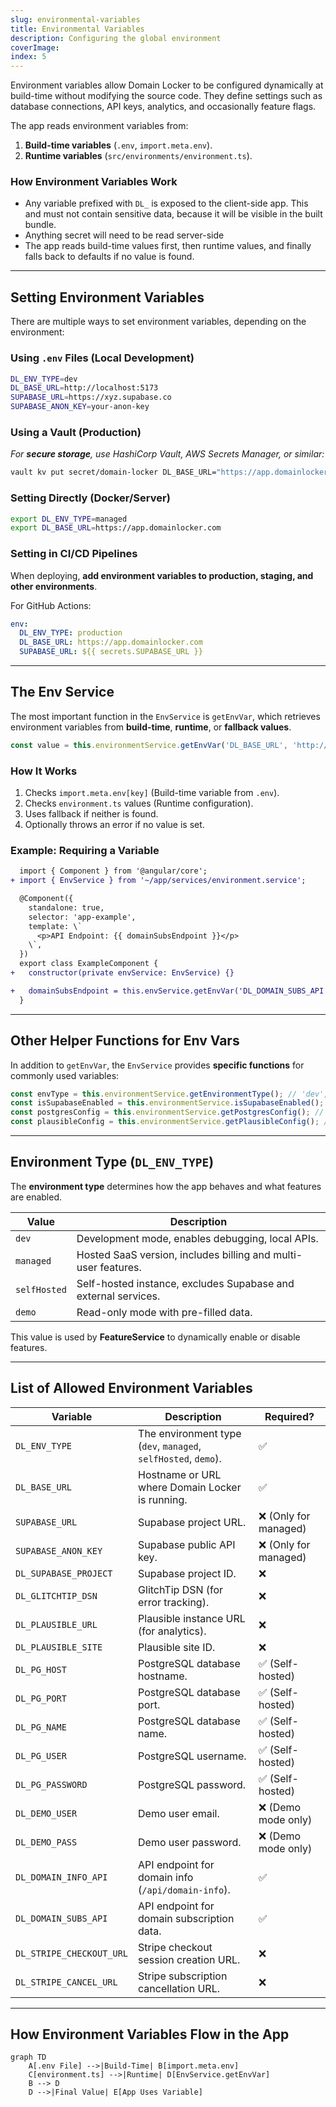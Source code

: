 ```yaml
---
slug: environmental-variables
title: Environmental Variables
description: Configuring the global environment
coverImage: 
index: 5
---
```


Environment variables allow Domain Locker to be configured dynamically at build-time without modifying the source code. They define settings such as database connections, API keys, analytics, and occasionally feature flags.

The app reads environment variables from:
1. **Build-time variables** (`.env`, `import.meta.env`).
2. **Runtime variables** (`src/environments/environment.ts`).

### How Environment Variables Work

- Any variable prefixed with `DL_` is exposed to the client-side app. This and must not contain sensitive data, because it will be visible in the built bundle.
- Anything secret will need to be read server-side
- The app reads build-time values first, then runtime values, and finally falls back to defaults if no value is found.

---

## Setting Environment Variables

There are multiple ways to set environment variables, depending on the environment:

### Using `.env` Files (Local Development)

```bash
DL_ENV_TYPE=dev
DL_BASE_URL=http://localhost:5173
SUPABASE_URL=https://xyz.supabase.co
SUPABASE_ANON_KEY=your-anon-key
```

### Using a Vault (Production)
_For **secure storage**, use HashiCorp Vault, AWS Secrets Manager, or similar:_

```bash
vault kv put secret/domain-locker DL_BASE_URL="https://app.domainlocker.com"
```

### Setting Directly (Docker/Server)
```bash
export DL_ENV_TYPE=managed
export DL_BASE_URL=https://app.domainlocker.com
```

### Setting in CI/CD Pipelines
When deploying, **add environment variables to production, staging, and other environments**.

For GitHub Actions:
```yaml
env:
  DL_ENV_TYPE: production
  DL_BASE_URL: https://app.domainlocker.com
  SUPABASE_URL: ${{ secrets.SUPABASE_URL }}
```

---

## The Env Service

The most important function in the `EnvService` is `getEnvVar`, which retrieves environment variables from **build-time**, **runtime**, or **fallback values**.

```typescript
const value = this.environmentService.getEnvVar('DL_BASE_URL', 'http://localhost:5173');
```

### How It Works
1. Checks `import.meta.env[key]` (Build-time variable from `.env`).
2. Checks `environment.ts` values (Runtime configuration).
3. Uses fallback if neither is found.
4. Optionally throws an error if no value is set.

### Example: Requiring a Variable

```diff
  import { Component } from '@angular/core';
+ import { EnvService } from '~/app/services/environment.service';

  @Component({
    standalone: true,
    selector: 'app-example',
    template: \`
      <p>API Endpoint: {{ domainSubsEndpoint }}</p>
    \`,
  })
  export class ExampleComponent {
+   constructor(private envService: EnvService) {}

+   domainSubsEndpoint = this.envService.getEnvVar('DL_DOMAIN_SUBS_API', 'https://fallback.example.com');
  }
```

---

## Other Helper Functions for Env Vars

In addition to `getEnvVar`, the `EnvService` provides **specific functions** for commonly used variables:

```typescript
const envType = this.environmentService.getEnvironmentType(); // 'dev', 'managed', etc.
const isSupabaseEnabled = this.environmentService.isSupabaseEnabled(); // true/false
const postgresConfig = this.environmentService.getPostgresConfig(); // { host, port, user, password }
const plausibleConfig = this.environmentService.getPlausibleConfig(); // { site, url, isConfigured }
```

---

## Environment Type (`DL_ENV_TYPE`)

The **environment type** determines how the app behaves and what features are enabled.

| Value | Description |
|--------|------------|
| `dev` | Development mode, enables debugging, local APIs. |
| `managed` | Hosted SaaS version, includes billing and multi-user features. |
| `selfHosted` | Self-hosted instance, excludes Supabase and external services. |
| `demo` | Read-only mode with pre-filled data. |

This value is used by **FeatureService** to dynamically enable or disable features.

---

## List of Allowed Environment Variables

| Variable | Description | Required? |
|----------|------------|-----------|
| `DL_ENV_TYPE` | The environment type (`dev`, `managed`, `selfHosted`, `demo`). | ✅ |
| `DL_BASE_URL` | Hostname or URL where Domain Locker is running. | ✅ |
| `SUPABASE_URL` | Supabase project URL. | ❌ (Only for managed) |
| `SUPABASE_ANON_KEY` | Supabase public API key. | ❌ (Only for managed) |
| `DL_SUPABASE_PROJECT` | Supabase project ID. | ❌ |
| `DL_GLITCHTIP_DSN` | GlitchTip DSN (for error tracking). | ❌ |
| `DL_PLAUSIBLE_URL` | Plausible instance URL (for analytics). | ❌ |
| `DL_PLAUSIBLE_SITE` | Plausible site ID. | ❌ |
| `DL_PG_HOST` | PostgreSQL database hostname. | ✅ (Self-hosted) |
| `DL_PG_PORT` | PostgreSQL database port. | ✅ (Self-hosted) |
| `DL_PG_NAME` | PostgreSQL database name. | ✅ (Self-hosted) |
| `DL_PG_USER` | PostgreSQL username. | ✅ (Self-hosted) |
| `DL_PG_PASSWORD` | PostgreSQL password. | ✅ (Self-hosted) |
| `DL_DEMO_USER` | Demo user email. | ❌ (Demo mode only) |
| `DL_DEMO_PASS` | Demo user password. | ❌ (Demo mode only) |
| `DL_DOMAIN_INFO_API` | API endpoint for domain info (`/api/domain-info`). | ✅ |
| `DL_DOMAIN_SUBS_API` | API endpoint for domain subscription data. | ✅ |
| `DL_STRIPE_CHECKOUT_URL` | Stripe checkout session creation URL. | ❌ |
| `DL_STRIPE_CANCEL_URL` | Stripe subscription cancellation URL. | ❌ |

---

## How Environment Variables Flow in the App

```mermaid
graph TD
    A[.env File] -->|Build-Time| B[import.meta.env]
    C[environment.ts] -->|Runtime| D[EnvService.getEnvVar]
    B --> D
    D -->|Final Value| E[App Uses Variable]
```
